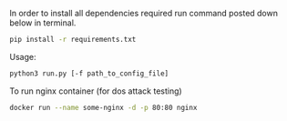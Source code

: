 In order to install all dependencies required run command posted down below in terminal.

```bash
pip install -r requirements.txt
```

Usage:
```bash
python3 run.py [-f path_to_config_file]
```
To run nginx container (for dos attack testing)
```bash
docker run --name some-nginx -d -p 80:80 nginx
```